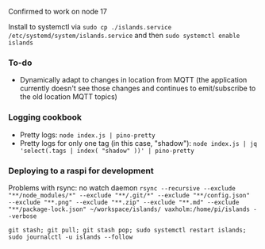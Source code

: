 Confirmed to work on node 17

Install to systemctl via `sudo cp ./islands.service /etc/systemd/system/islands.service` and then `sudo systemctl enable islands`

### To-do

- Dynamically adapt to changes in location from MQTT (the application currently doesn't see those changes and continues to emit/subscribe to the old location MQTT topics)

### Logging cookbook

- Pretty logs: `node index.js | pino-pretty`
- Pretty logs for only one tag (in this case, "shadow"): `node index.js | jq 'select(.tags | index( "shadow" ))' | pino-pretty`

### Deploying to a raspi for development

Problems with rsync: no watch daemon
`rsync --recursive --exclude "**/node_modules/*" --exclude "**/.git/*" --exclude "**/config.json"  --exclude "**.png" --exclude "**.zip" --exclude "**.md" --exclude "**/package-lock.json" ~/workspace/islands/ vaxholm:/home/pi/islands --verbose`

`git stash; git pull; git stash pop; sudo systemctl restart islands; sudo journalctl -u islands --follow`
